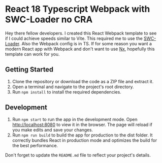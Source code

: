 # React 18 Typescript Webpack with SWC-Loader no CRA

Hey there fellow developers. I created this React Webpack template to see if I could achieve speeds similar to Vite. This required me to use the [SWC-Loader](https://swc.rs/docs/usage/swc-loader). Also the Webpack config is in TS. 
If for some reason you want a modern React app with Webpack and don't want to use [Nx](https://nx.dev/nx-api/webpack), hopefully this template can work for you.

## Getting Started

1. Clone the repository or download the code as a ZIP file and extract it.
2. Open a terminal and navigate to the project's root directory.
3. Run `npm install` to install the required dependencies.

## Development

1. Run `npm start` to run the app in the development mode. Open [http://localhost:8080](http://localhost:8080) to view it in the browser. The page will reload if you make edits and save your changes.
2. Run `npm run build` to build the app for production to the dist folder. It correctly bundles React in production mode and optimizes the build for the best performance.

Don't forget to update the `README.md` file to reflect your project's details.
